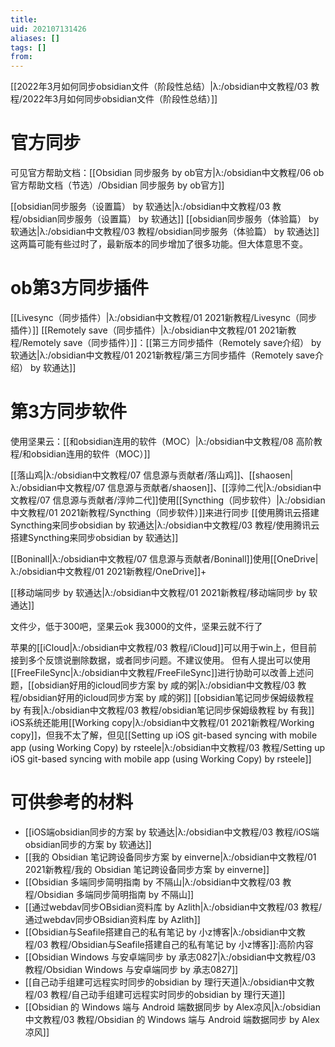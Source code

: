 ```yaml
---
title: 
uid: 202107131426
aliases: []
tags: []
from: 
---
```

[[2022年3月如何同步obsidian文件（阶段性总结）|λ:/obsidian中文教程/03 教程/2022年3月如何同步obsidian文件（阶段性总结）]]

# 官方同步
可见官方帮助文档：[[Obsidian 同步服务 by ob官方|λ:/obsidian中文教程/06 ob官方帮助文档（节选）/Obsidian 同步服务 by ob官方]]

[[obsidian同步服务（设置篇） by 软通达|λ:/obsidian中文教程/03 教程/obsidian同步服务（设置篇） by 软通达]]
[[obsidian同步服务（体验篇） by 软通达|λ:/obsidian中文教程/03 教程/obsidian同步服务（体验篇） by 软通达]]
这两篇可能有些过时了，最新版本的同步增加了很多功能。但大体意思不变。

# ob第3方同步插件
[[Livesync（同步插件）|λ:/obsidian中文教程/01 2021新教程/Livesync（同步插件）]]
[[Remotely save（同步插件）|λ:/obsidian中文教程/01 2021新教程/Remotely save（同步插件）]]：[[第三方同步插件（Remotely save介绍） by 软通达|λ:/obsidian中文教程/01 2021新教程/第三方同步插件（Remotely save介绍） by 软通达]]

# 第3方同步软件
使用坚果云：[[和obsidian连用的软件（MOC）|λ:/obsidian中文教程/08 高阶教程/和obsidian连用的软件（MOC）]]

[[落山鸡|λ:/obsidian中文教程/07 信息源与贡献者/落山鸡]]、[[shaosen|λ:/obsidian中文教程/07 信息源与贡献者/shaosen]]、[[淳帅二代|λ:/obsidian中文教程/07 信息源与贡献者/淳帅二代]]使用[[Syncthing（同步软件）|λ:/obsidian中文教程/01 2021新教程/Syncthing（同步软件）]]来进行同步
[[使用腾讯云搭建Syncthing来同步obsidian by 软通达|λ:/obsidian中文教程/03 教程/使用腾讯云搭建Syncthing来同步obsidian by 软通达]]

[[Boninall|λ:/obsidian中文教程/07 信息源与贡献者/Boninall]]使用[[OneDrive|λ:/obsidian中文教程/01 2021新教程/OneDrive]]+

[[移动端同步 by 软通达|λ:/obsidian中文教程/01 2021新教程/移动端同步 by 软通达]]

文件少，低于300吧，坚果云ok
我3000的文件，坚果云就不行了

苹果的[[iCloud|λ:/obsidian中文教程/03 教程/iCloud]]可以用于win上，但目前接到多个反馈说删除数据，或者同步问题。不建议使用。
但有人提出可以使用[[FreeFileSync|λ:/obsidian中文教程/FreeFileSync]]进行协助可以改善上述问题，[[obsidian好用的icloud同步方案 by 咸的粥|λ:/obsidian中文教程/03 教程/obsidian好用的icloud同步方案 by 咸的粥]]
[[obsidian笔记同步保姆级教程 by 有我|λ:/obsidian中文教程/03 教程/obsidian笔记同步保姆级教程 by 有我]]
iOS系统还能用[[Working copy|λ:/obsidian中文教程/01 2021新教程/Working copy]]，但我不太了解，但见[[Setting up iOS git-based syncing with mobile app (using Working Copy) by rsteele|λ:/obsidian中文教程/03 教程/Setting up iOS git-based syncing with mobile app (using Working Copy) by rsteele]]
# 可供参考的材料
- [[iOS端obsidian同步的方案 by 软通达|λ:/obsidian中文教程/03 教程/iOS端obsidian同步的方案 by 软通达]]
- [[我的 Obsidian 笔记跨设备同步方案 by einverne|λ:/obsidian中文教程/01 2021新教程/我的 Obsidian 笔记跨设备同步方案 by einverne]]
- [[Obsidian 多端同步简明指南 by 不隔山|λ:/obsidian中文教程/03 教程/Obsidian 多端同步简明指南 by 不隔山]]
- [[通过webdav同步OBsidian资料库 by Azlith|λ:/obsidian中文教程/03 教程/通过webdav同步OBsidian资料库 by Azlith]]
- [[Obsidian与Seafile搭建自己的私有笔记 by 小z博客|λ:/obsidian中文教程/03 教程/Obsidian与Seafile搭建自己的私有笔记 by 小z博客]]:高阶内容
- [[Obsidian Windows 与安卓端同步 by 承志0827|λ:/obsidian中文教程/03 教程/Obsidian Windows 与安卓端同步 by 承志0827]]
- [[自己动手组建可远程实时同步的obsidian by 理行天道|λ:/obsidian中文教程/03 教程/自己动手组建可远程实时同步的obsidian by 理行天道]]
- [[Obsidian 的 Windows 端与 Android 端数据同步 by Alex凉风|λ:/obsidian中文教程/03 教程/Obsidian 的 Windows 端与 Android 端数据同步 by Alex凉风]]